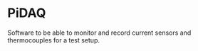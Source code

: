 # PiDAQ

Software to be able to monitor and record current sensors and thermocouples for a test setup.  
